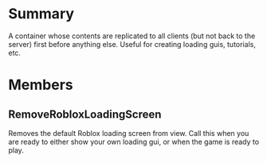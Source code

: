 # Summary
A container whose contents are replicated to all clients (but not back to the server) first before anything else. Useful for creating loading guis, tutorials, etc.

# Members

## RemoveRobloxLoadingScreen
Removes the default Roblox loading screen from view. Call this when you are ready to either show your own loading gui, or when the game is ready to play.